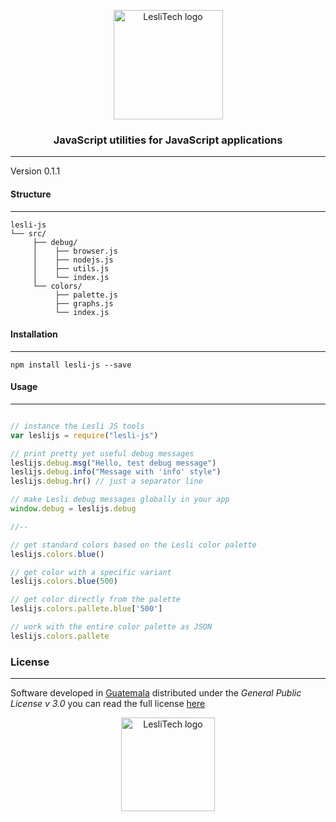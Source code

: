 <p align="center">
	<a href="https://www.lesli.tech" target="_blank">
		<img width="175" alt="LesliTech logo" src="https://cdn.lesli.tech/leslitech/brand/leslitech-logo.svg" />
	</a>
</p>

<h3 align="center">JavaScript utilities for JavaScript applications</h3>

<hr/>

Version 0.1.1  


#### Structure
--------
```text
lesli-js  
└── src/  
     ├── debug/  
     │    ├── browser.js  
     │    ├── nodejs.js  
     │    ├── utils.js  
     │    └── index.js  
     └── colors/  
          ├── palette.js  
          ├── graphs.js  
          └── index.js  

```


#### Installation
--------
```console
npm install lesli-js --save
```


#### Usage
--------
```js

// instance the Lesli JS tools
var leslijs = require("lesli-js")

// print pretty yet useful debug messages
leslijs.debug.msg("Hello, test debug message")
leslijs.debug.info("Message with 'info' style")
leslijs.debug.hr() // just a separator line

// make Lesli debug messages globally in your app
window.debug = leslijs.debug

//--

// get standard colors based on the Lesli color palette
leslijs.colors.blue()

// get color with a specific variant
leslijs.colors.blue(500)

// get color directly from the palette
leslijs.colors.pallete.blue['500']

// work with the entire color palette as JSON
leslijs.colors.pallete

```


### License  
------
Software developed in [Guatemala](http://visitguatemala.com/) distributed under the *General Public License v 3.0* you can read the full license [here](http://www.gnu.org/licenses/gpl-3.0.html)

<p align="center">
	<a href="https://www.lesli.tech" target="_blank">
		<img alt="LesliTech logo" width="150" src="https://cdn.lesli.tech/leslitech/brand/leslitech-logo.svg" />
	</a>
</p>

